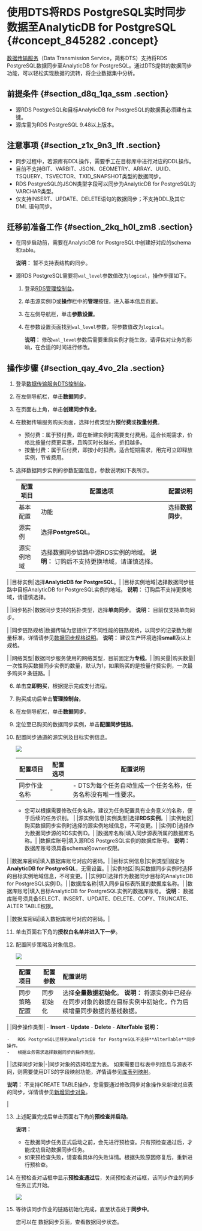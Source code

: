 # 使用DTS将RDS PostgreSQL实时同步数据至AnalyticDB for PostgreSQL {#concept_845282 .concept}

[数据传输服务](https://dts.console.aliyun.com/#/home/)（Data Transmission Service，简称DTS）支持将RDS PostgreSQL数据同步至AnalyticDB for PostgreSQL。通过DTS提供的数据同步功能，可以轻松实现数据的流转，将企业数据集中分析。

## 前提条件 {#section_d8q_1qa_ssm .section}

-   源RDS PostgreSQL和目标AnalyticDB for PostgreSQL的数据表必须建有主键。
-   源库需为RDS PostgreSQL 9.48以上版本。

## 注意事项 {#section_z1x_9n3_lft .section}

-   同步过程中，若源库有DDL操作，需要手工在目标库中进行对应的DDL操作。
-   目前不支持BIT、VARBIT、JSON、GEOMETRY、ARRAY、UUID、TSQUERY、TSVECTOR、TXID\_SNAPSHOT类型的数据同步。
-   RDS PostgreSQL的JSON类型字段可以同步为AnalyticDB for PostgreSQL的VARCHAR类型。
-   仅支持INSERT、UPDATE、DELETE语句的数据同步；不支持DDL及其它DML 语句同步。

## 迁移前准备工作 {#section_2kq_h0l_zm8 .section}

-   在同步启动前，需要在AnalyticDB for PostgreSQL中创建好对应的schema和table。

    **说明：** 暂不支持表结构的同步。

-   源RDS PostgreSQL需要将`wal_level`参数值改为`logical`，操作步骤如下。
    1.  登录[RDS管理控制台](https://rdsnext.console.aliyun.com/#/rdsList/cn-hangzhou/basic/)。
    2.  单击源实例ID或**操作**栏中的**管理**按钮，进入基本信息页面。
    3.  在左侧导航栏，单击**参数设置**。
    4.  在参数设置页面找到`wal_level`参数，将参数值改为`logical`。

        **说明：** 修改`wal_level`参数后需要重启实例才能生效，请评估对业务的影响，在合适的时间进行修改。


## 操作步骤 {#section_qay_4vo_2la .section}

1.  登录[数据传输服务DTS控制台](https://dts.console.aliyun.com/#/home/)。
2.  在左侧导航栏，单击**数据同步**。
3.  在页面右上角，单击**创建同步作业**。
4.  在数据传输服务购买页面，选择付费类型为**预付费**或**按量付费**。
    -   预付费：属于预付费，即在新建实例时需要支付费用。适合长期需求，价格比按量付费更实惠，且购买时长越长，折扣越多。
    -   按量付费：属于后付费，即按小时扣费。适合短期需求，用完可立即释放实例，节省费用。
5.  选择数据同步实例的参数配置信息，参数说明如下表所示。

    |配置项目|配置选项|配置说明|
    |----|----|----|
    |基本配置|功能|选择**数据同步**。|
    |源实例|选择**PostgreSQL**。|
    |源实例地域|选择数据同步链路中源RDS实例的地域。 **说明：** 订购后不支持更换地域，请谨慎选择。

 |
    |目标实例|选择**AnalyticDB for PostgreSQL**。|
    |目标实例地域|选择数据同步链路中目标AnalyticDB for PostgreSQL实例的地域。 **说明：** 订购后不支持更换地域，请谨慎选择。

 |
    |同步拓扑|数据同步支持的拓扑类型，选择**单向同步**。 **说明：** 目前仅支持单向同步。

 |
    |同步链路规格|数据传输为您提供了不同性能的链路规格，以同步的记录数为衡量标准。详情请参见[数据同步规格说明](../../../../cn.zh-CN/产品简介/规格说明/数据同步规格说明.md#)。 **说明：** 建议生产环境选择**small**及以上规格。

 |
    |网络类型|数据同步服务使用的网络类型，目前固定为**专线**。|
    |购买量|购买数量|一次性购买数据同步实例的数量，默认为1，如果购买的是按量付费实例，一次最多购买9 条链路。|

6.  单击**立即购买**，根据提示完成支付流程。
7.  购买成功后单击**管理控制台**。
8.  在左侧导航栏，单击**数据同步**。
9.  定位至已购买的数据同步实例，单击**配置同步链路**。
10. 配置同步通道的源实例及目标实例信息。

    ![](http://static-aliyun-doc.oss-cn-hangzhou.aliyuncs.com/assets/img/684075/156212045650671_zh-CN.png)

    |配置项目|配置选项|配置说明|
    |----|----|----|
    |同步作业名称|-|     -   DTS为每个任务自动生成一个任务名称，任务名称没有唯一性要求。
    -   您可以根据需要修改任务名称，建议为任务配置具有业务意义的名称，便于后续的任务识别。
 |
    |源实例信息|实例类型|选择**RDS实例**。|
    |实例地区|购买数据同步实例时选择的源实例地域信息，不可变更。|
    |实例ID|选择作为数据同步源的RDS实例ID。|
    |数据库名称|填入同步源表所属的数据库名称。|
    |数据库账号|填入源RDS PostgreSQL实例的数据库账号。 **说明：** 数据库账号须具备schema的owner权限。

 |
    |数据库密码|填入数据库账号对应的密码。|
    |目标实例信息|实例类型|固定为**AnalyticDB for PostgreSQL**，无需设置。|
    |实例地区|购买数据同步实例时选择的目标实例地域信息，不可变更。|
    |实例ID|选择作为数据同步目标的AnalyticDB for PostgreSQL实例ID。|
    |数据库名称|填入同步目标表所属的数据库名称。|
    |数据库账号|填入目标AnalyticDB for PostgreSQL实例的数据库账号。 **说明：** 数据库账号须具备SELECT、INSERT、UPDATE、DELETE、COPY、TRUNCATE、ALTER TABLE权限。

 |
    |数据库密码|填入数据库账号对应的密码。|

11. 单击页面右下角的**授权白名单并进入下一步**。
12. 配置同步策略及对象信息。

    ![](http://static-aliyun-doc.oss-cn-hangzhou.aliyuncs.com/assets/img/684075/156212045650675_zh-CN.png)

    |配置项目|配置参数|配置说明|
    |:---|----|:---|
    |同步策略配置|同步初始化|选择**全量数据初始化**。 **说明：** 将源实例中已经存在同步对象的数据在目标实例中初始化，作为后续增量同步数据的基线数据。

 |
    |同步操作类型|     -   **Insert**
    -   **Update**
    -   **Delete**
    -   **AlterTable**
 **说明：** 

    -   RDS PostgreSQL迁移到AnalyticDB for PostgreSQL不支持**AlterTable**同步操作。
    -   根据业务需求选择数据同步的操作类型。
 |
    |选择同步对象|-|同步对象的选择粒度为表。 如果需要目标表中列信息与源表不同，则需要使用DTS的字段映射功能，详情请参见[库表列映射](https://help.aliyun.com/document_detail/26628.html)。

 **说明：** 不支持CREATE TABLE操作，您需要通过修改同步对象操作来新增对应表的同步，详情请参见[新增同步对象](https://help.aliyun.com/document_detail/26634.html)。

 |

13. 上述配置完成后单击页面右下角的**预检查并启动**。

    **说明：** 

    -   在数据同步任务正式启动之前，会先进行预检查。只有预检查通过后，才能成功启动数据同步任务。
    -   如果预检查失败，请查看具体的失败详情。根据失败原因修复后，重新进行预检查。
14. 在预检查对话框中显示**预检查通过**后，关闭预检查对话框，该同步作业的同步任务正式开始。

    ![](http://static-aliyun-doc.oss-cn-hangzhou.aliyuncs.com/assets/img/684075/156212045650676_zh-CN.png)

15. 等待该同步作业的链路初始化完成，直至状态处于**同步中**。

    您可以在 数据同步页面，查看数据同步状态。


